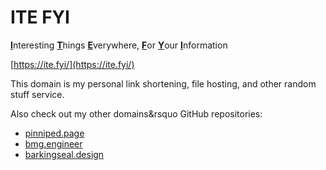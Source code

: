 # ITE FYI

<u><b>I</u></b>nteresting <u><b>T</u></b>hings <u><b>E</u></b>verywhere, <u><b>F</u></b>or <u><b>Y</u></b>our <u><b>I</u></b>nformation

[https://ite.fyi/](https://ite.fyi/)

This domain is my personal link shortening, file hosting, and other random stuff service.

Also check out my other domains&rsquo GitHub repositories:

-    [pinniped.page](https://github.com/ObsidianSeal/pinniped.page)
-    [bmg.engineer](https://github.com/ObsidianSeal/bmg-engineer)
-    [barkingseal.design](https://github.com/ObsidianSeal/barking-seal-design)
